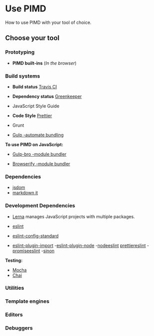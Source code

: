 # Use PIMD

How to use PIMD with your tool of choice.

## Choose your tool

### Prototyping

- __PIMD built-ins__ (_In the browser_)

### Build systems

- __Build status__ [Travis CI](https://travis-ci.org/)
- __Dependency status__ [Greenkeeper](https://www.npmjs.com/package/greenkeeper)
- JavaScript Style Guide
- __Code Style__ [Prettier](https://www.npmjs.com/package/prettier)

- Grunt

- [Gulp -automate bundling](https://css-tricks.com/gulp-for-beginners/)
  
__To use PIMD on JavaScript:__

- [Gulp-bro -module bundler](https://github.com/ngryman/gulp-bro)

- [Browserify -module bundler](http://browserify.org)

### Dependencies

- [jsdom](https://www.npmjs.com/package/jsdom)
- [markdown it](https://www.npmjs.com/package/markdown-it)
  
### Development Dependencies

- [Lerna](https://www.npmjs.com/package/lerna) manages JavaScript projects with multiple packages.

- [eslint](https://www.npmjs.com/package/eslint)
- [eslint-config-standard](https://www.npmjs.com/package/eslint-config-standard)
- [eslint-plugin-import](https://www.npmjs.com/package/eslint-plugin-import)
-[eslint-plugin-node](https://www.npmjs.com/package/eslint-plugin-node)
-[nodeeslint]()
[prettiereslint]()
-[promiseeslint]()
-[sinon]()

__Testing:__

- [Mocha](https://mochajs.org/)
- [Chai](https://www.npmjs.com/package/chai)

### Utilities

### Template engines

### Editors

### Debuggers
